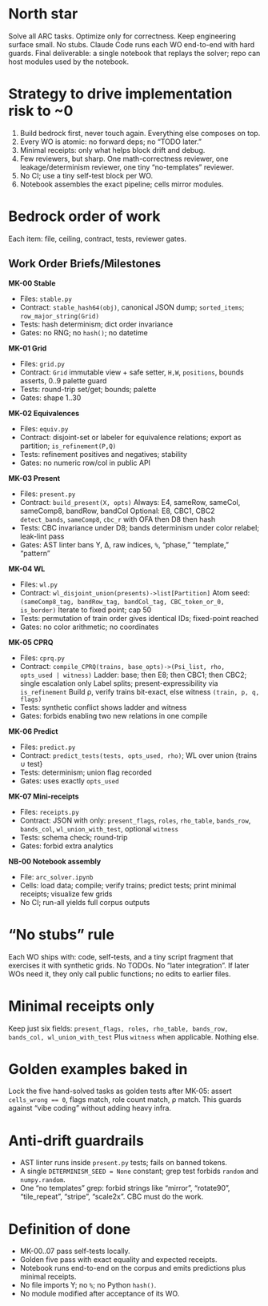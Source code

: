 # North star

Solve all ARC tasks. Optimize only for correctness. Keep engineering surface small. No stubs. Claude Code runs each WO end-to-end with hard guards. Final deliverable: a single notebook that replays the solver; repo can host modules used by the notebook.

# Strategy to drive implementation risk to ~0

1. Build bedrock first, never touch again. Everything else composes on top.
2. Every WO is atomic: no forward deps; no “TODO later.”
3. Minimal receipts: only what helps block drift and debug.
4. Few reviewers, but sharp. One math-correctness reviewer, one leakage/determinism reviewer, one tiny “no-templates” reviewer.
5. No CI; use a tiny self-test block per WO.
6. Notebook assembles the exact pipeline; cells mirror modules.

# Bedrock order of work

Each item: file, ceiling, contract, tests, reviewer gates.

## Work Order Briefs/Milestones

**MK-00 Stable**

* Files: `stable.py`
* Contract: `stable_hash64(obj)`, canonical JSON dump; `sorted_items`; `row_major_string(Grid)`
* Tests: hash determinism; dict order invariance
* Gates: no RNG; no `hash()`; no datetime

**MK-01 Grid**

* Files: `grid.py`
* Contract: `Grid` immutable view + safe setter, `H,W`, `positions`, bounds asserts, 0..9 palette guard
* Tests: round-trip set/get; bounds; palette
* Gates: shape 1..30

**MK-02 Equivalences**

* Files: `equiv.py`
* Contract: disjoint-set or labeler for equivalence relations; export as partition; `is_refinement(P,Q)`
* Tests: refinement positives and negatives; stability
* Gates: no numeric row/col in public API

**MK-03 Present**

* Files: `present.py`
* Contract: `build_present(X, opts)`
  Always: E4, sameRow, sameCol, sameComp8, bandRow, bandCol
  Optional: E8, CBC1, CBC2
  `detect_bands`, `sameComp8`, `cbc_r` with OFA then D8 then hash
* Tests: CBC invariance under D8; bands determinism under color relabel; leak-lint pass
* Gates: AST linter bans Y, Δ, raw indices, `%`, “phase,” “template,” “pattern”

**MK-04 WL**

* Files: `wl.py`
* Contract: `wl_disjoint_union(presents)->list[Partition]`
  Atom seed: `(sameComp8_tag, bandRow_tag, bandCol_tag, CBC_token_or_0, is_border)`
  Iterate to fixed point; cap 50
* Tests: permutation of train order gives identical IDs; fixed-point reached
* Gates: no color arithmetic; no coordinates

**MK-05 CPRQ**

* Files: `cprq.py`
* Contract: `compile_CPRQ(trains, base_opts)->(Psi_list, rho, opts_used | witness)`
  Ladder: base; then E8; then CBC1; then CBC2; single escalation only
  Label splits; present-expressibility via `is_refinement`
  Build ρ, verify trains bit-exact, else witness `(train, p, q, flags)`
* Tests: synthetic conflict shows ladder and witness
* Gates: forbids enabling two new relations in one compile

**MK-06 Predict**

* Files: `predict.py`
* Contract: `predict_tests(tests, opts_used, rho)`; WL over union {trains ∪ test}
* Tests: determinism; union flag recorded
* Gates: uses exactly `opts_used`

**MK-07 Mini-receipts**

* Files: `receipts.py`
* Contract: JSON with only: `present_flags`, `roles`, `rho_table`, `bands_row`, `bands_col`, `wl_union_with_test`, optional `witness`
* Tests: schema check; round-trip
* Gates: forbid extra analytics

**NB-00 Notebook assembly**

* File: `arc_solver.ipynb`
* Cells: load data; compile; verify trains; predict tests; print minimal receipts; visualize few grids
* No CI; run-all yields full corpus outputs

# “No stubs” rule

Each WO ships with: code, self-tests, and a tiny script fragment that exercises it with synthetic grids. No TODOs. No “later integration”. If later WOs need it, they only call public functions; no edits to earlier files.

# Minimal receipts only

Keep just six fields:
`present_flags, roles, rho_table, bands_row, bands_col, wl_union_with_test`
Plus `witness` when applicable. Nothing else.

# Golden examples baked in

Lock the five hand-solved tasks as golden tests after MK-05: assert `cells_wrong == 0`, flags match, role count match, ρ match. This guards against “vibe coding” without adding heavy infra.

# Anti-drift guardrails

* AST linter runs inside `present.py` tests; fails on banned tokens.
* A single `DETERMINISM_SEED = None` constant; grep test forbids `random` and `numpy.random`.
* One “no templates” grep: forbid strings like “mirror”, “rotate90”, “tile_repeat”, “stripe”, “scale2x”. CBC must do the work.

# Definition of done

* MK-00..07 pass self-tests locally.
* Golden five pass with exact equality and expected receipts.
* Notebook runs end-to-end on the corpus and emits predictions plus minimal receipts.
* No file imports Y; no `%`; no Python `hash()`.
* No module modified after acceptance of its WO.
